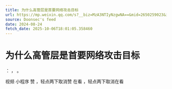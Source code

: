 ```yaml
---
title: 为什么高管层是首要网络攻击目标
url: https://mp.weixin.qq.com/s?__biz=MzA3NTIyNzgwNA==&mid=2650259023&idx=1&sn=053012f8ad8c8fbc14712d5126c1d24c
source: Doonsec's feed
date: 2024-08-24
fetch_date: 2025-10-06T18:01:05.358460
---
```


# 为什么高管层是首要网络攻击目标

：
，
。

视频
小程序
赞
，轻点两下取消赞
在看
，轻点两下取消在看